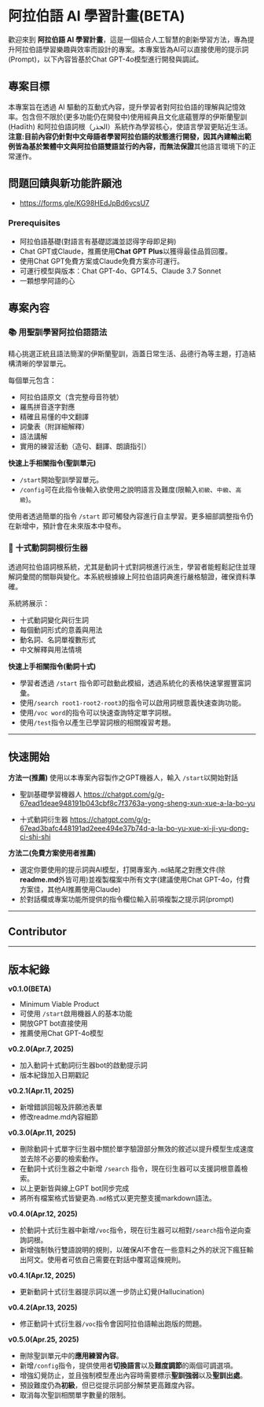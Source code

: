 # 阿拉伯語 AI 學習計畫(BETA)

歡迎來到 **阿拉伯語 AI 學習計畫**，這是一個結合人工智慧的創新學習方法，專為提升阿拉伯語學習樂趣與效率而設計的專案。本專案皆為AI可以直接使用的提示詞(Prompt)，以下內容皆基於Chat GPT-4o模型進行開發與調試。

## 專案目標
本專案旨在透過 AI 驅動的互動式內容，提升學習者對阿拉伯語的理解與記憶效率。包含但不限於(更多功能仍在開發中)使用經典且文化底蘊豐厚的伊斯蘭聖訓 (Ḥadīth) 和阿拉伯語詞根（الجذر）系統作為學習核心，使語言學習更貼近生活。**注意:**目前內容仍針對中文母語者學習阿拉伯語的狀態進行開發，因其內建輸出範例皆為基於繁體中文與阿拉伯語雙語並行的內容，而**無法保證**其他語言環境下的正常運作。

## 問題回饋與新功能許願池
- https://forms.gle/KG98HEdJpBd6vcsU7

### Prerequisites
- 阿拉伯語基礎(對語言有基礎認識並認得字母即足夠)
- Chat GPT或Claude，推薦使用**Chat GPT Plus**以獲得最佳品質回覆。
- 使用Chat GPT免費方案或Claude免費方案亦可運行。
- 可運行模型與版本：Chat GPT-4o、GPT4.5、Claude 3.7 Sonnet
- 一顆想學阿語的心

## 專案內容

### 📚 **用聖訓學習阿拉伯語語法**
精心挑選正統且語法簡潔的伊斯蘭聖訓，涵蓋日常生活、品德行為等主題，打造結構清晰的學習單元。

每個單元包含：
- 阿拉伯語原文（含完整母音符號）
- 羅馬拼音逐字對應
- 精確且易懂的中文翻譯
- 詞彙表（附詳細解釋）
- 語法講解
- 實用的練習活動（造句、翻譯、朗讀指引）

**快速上手相關指令(聖訓單元)**
- `/start`開始聖訓學習單元。
- `/config`可在此指令後輸入欲使用之說明語言及難度(限輸入`初級`、`中級`、`高級`)。

使用者透過簡單的指令 `/start` 即可觸發內容進行自主學習。更多細部調整指令仍在新增中，預計會在未來版本中發布。

### 🌳 **十式動詞詞根衍生器**
透過阿拉伯語詞根系統，尤其是動詞十式對詞根進行派生，學習者能輕鬆記住並理解詞彙間的關聯與變化。本系統根據線上阿拉伯語詞典進行嚴格驗證，確保資料準確。

系統將展示：
- 十式動詞變化與衍生詞
- 每個動詞形式的意義與用法
- 動名詞、名詞單複數形式
- 中文解釋與用法情境

**快速上手相關指令(動詞十式)**
- 學習者透過 `/start` 指令即可啟動此模組，透過系統化的表格快速掌握豐富詞彙。
- 使用`/search root1-root2-root3`的指令可以啟用詞根意義快速查詢功能。
- 使用`/voc word`的指令可以快速查詢特定單字詞根。
- 使用`/test`指令以產生已學習詞根的相關複習考題。

---

## 快速開始
**方法一(推薦)**
使用以本專案內容製作之GPT機器人，輸入 `/start`以開始對話
- 聖訓基礎學習機器人
https://chatgpt.com/g/g-67ead1deae948191b043cbf8c7f3763a-yong-sheng-xun-xue-a-la-bo-yu

- 十式動詞衍生器
https://chatgpt.com/g/g-67ead3bafc448191ad2eee494e37b74d-a-la-bo-yu-xue-xi-ji-yu-dong-ci-shi-shi

**方法二(免費方案使用者推薦)**
- 選定你要使用的提示詞與AI模型，打開專案內`.md`結尾之對應文件(除**readme.md**外皆可用)並複製檔案中所有文字(建議使用Chat GPT-4o，付費方案佳，其他AI推薦使用Claude)
- 於對話欄或專案功能所提供的指令欄位輸入前項複製之提示詞(prompt)

---
## Contributor

---
## 版本紀錄
**v0.1.0(BETA)**
- Minimum Viable Product
- 可使用 `/start`啟用機器人的基本功能
- 開放GPT bot直接使用
- 推薦使用Chat GPT-4o模型

**v0.2.0(Apr.7, 2025)**
- 加入動詞十式動詞衍生器bot的啟動提示詞
- 版本紀錄加入日期戳記

**v0.2.1(Apr.11, 2025)**
- 新增錯誤回報及許願池表單
- 修改readme.md內容細節

**v0.3.0(Apr.11, 2025)**
- 刪除動詞十式單字衍生器中關於單字驗證部分無效的敘述以提升模型生成速度並去除不必要的檢索動作。
- 在動詞十式衍生器之中新增 `/search` 指令，現在衍生器可以支援詞根意義檢索。
- 以上更新皆與線上GPT bot同步完成
- 將所有檔案格式皆變更為`.md`格式以更完整支援markdown語法。

**v0.4.0(Apr.12, 2025)**
- 於動詞十式衍生器中新增`/voc`指令，現在衍生器可以相對`/search`指令逆向查詢詞根。
- 新增強制執行雙語說明的規則，以確保AI不會在一些意料之外的狀況下瘋狂輸出阿文。使用者可依自己需要在對話中覆寫這條規則。

**v0.4.1(Apr.12, 2025)**
- 更新動詞十式衍生器提示詞以進一步防止幻覺(Hallucination)

**v0.4.2(Apr.13, 2025)**
- 修正動詞十式衍生器`/voc`指令會因阿拉伯語輸出跑版的問題。

**v0.5.0(Apr.25, 2025)**
- 刪除聖訓單元中的**應用練習內容**。
- 新增`/config`指令，提供使用者**切換語言**以及**難度調節**的兩個可調選項。
- 增強幻覺防止，並且強制模型產出內容時需要標示**聖訓強弱**以及**聖訓出處**。
- 預設難度仍為**初級**，但已從提示詞部分解禁更高難度內容。
- 取消每次聖訓相關單字數量的限制。